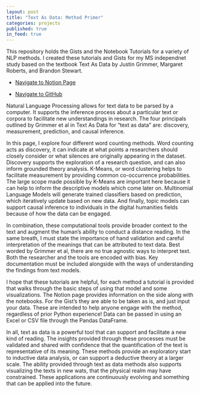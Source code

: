 ```yaml
---
layout: post
title: "Text As Data: Method Primer"
categories: projects
published: true
in_feed: true
---
```

This repository holds the Gists and the Notebook Tutorials for a variety of NLP methods. I created these tutorials and Gists for my MS independnet study based on the textbook Text As Data by Justin Grimmer, Margaret Roberts, and Brandon Stewart.

<section>
	<p>
	<ul class="actions">
		<li><a href="https://natalie-castro.notion.site/text-as-data?v=14156d64b28980ac913f000c7c247f5e" class="button fit small">Navigate to Notion Page</a></li>
	</ul>
  </p>
  
</section>

<section>
	<p>
	<ul class="actions">
		<li><a href="https://github.com/NatalieRMCastro/Text-As-Data/tree/main" class="button fit small">Navigate to GitHub</a></li>
	</ul>
  </p>
  
</section>


Natural Language Processing allows for text data to be parsed by a computer. It supports the inference process about a particular text or corpora to facilitate new understandings in research. The four principals outlined by Grimmer et al in Text As Data for “text as data” are: discovery, measurement, prediction, and causal inference.

In this page, I explore four different word counting methods. Word counting acts as discovery, it can indicate at what points a researchers should closely consider or what silences are originally appearing in the dataset. Discovery supports the exploration of a research question, and can also inform grounded theory analysis. K-Means, or word clustering helps to facilitate measurement by providing common co-occurrence probabilities. The large scope made possible by K-Means are important here because it can help to inform the descriptive models which come later on. Multinomial Language Models will generate trained classifiers based on prediction, which iteratively update based on new data. And finally, topic models can support causal inference to individuals in the digital humanities fields because of how the data can be engaged.

In combination, these computational tools provide broader context to the text and augment the human’s ability to conduct a distance reading. In the same breath, I must state the importance of hand validation and careful interpretation of the meanings that can be attributed to text data. Best worded by Grimmer et al, there are no true agnostic ways to interpret text. Both the researcher and the tools are encoded with bias. Key documentation must be included alongside with the ways of understanding the findings from text models.

I hope that these tutorials are helpful, for each method a tutorial is provided that walks through the basic steps of using that model and some visualizations. The Notion page provides information on the side along with the notebooks. For the Gist’s they are able to be taken as is, and just input your data. These are intended to help anyone engage with the method, regardless of prior Python experience! Data can be passed in using an Excel or CSV file through the Pandas DataFrame.

In all, text as data is a powerful tool that can support and facilitate a new kind of reading. The insights provided through these processes must be validated and shared with confidence that the quantification of the text is representative of its meaning. These methods provide an exploratory start to inductive data analysis, or can support a deductive theory at a larger scale. The ability provided through text as data methods also supports visualizing the texts in new wats, that the physical realm may have constrained. These applications are continuously evolving and something that can be applied into the future.
